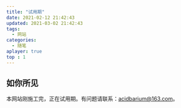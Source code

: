 ```yaml
---
title: "试用期"
date: 2021-02-12 21:42:43
updated: 2021-03-02 21:42:43
tags:
  - 网站
categories:
  - 随笔
aplayer: true
top : 1
---
```


## 如你所见

本网站刚施工完，正在试用期。有问题请联系：acidbarium@163.com。

<!-- 经验加三 -->